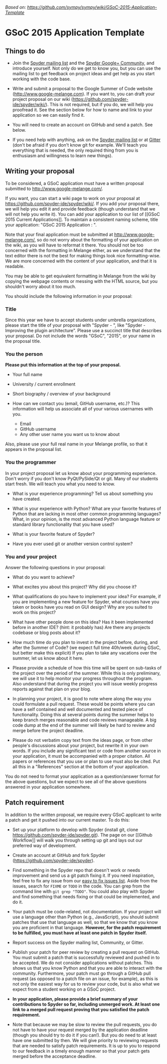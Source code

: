 *Based on: https://github.com/sympy/sympy/wiki/GSoC-2015-Application-Template*

# GSoC 2015 Application Template

## Things to do

* Join the [Spyder mailing list](https://groups.google.com/group/spyderlib) and the [Spyder Google+ Community](https://plus.google.com/communities/112932801653352854842), and introduce yourself.  Not only do we get to know you, but you can use the mailing list to get feedback on project ideas and get help as you start working with the code base.

* Write and submit a proposal to the Google Summer of Code website (http://www.google-melange.com). If you want to, you can draft your project proposal on our wiki (https://github.com/spyder-ide/spyder/wiki/).  This is not required, but if you do, we will help you proofread it.  See the section below for how to name and link to your application so we can easily find it. 

* You will need to create an account on GitHub and send a patch.  See below.

* If you need help with anything, ask on the [Spyder mailing list](https://groups.google.com/group/spyderlib) or at [Gitter](https://gitter.im/spyder-ide/public) (don't be afraid if you don't know git for example. We'll teach you everything that is needed, the only required thing from you is enthusiasm and willingness to learn new things).


## Writing your proposal

To be considered, a GSoC application must have a written proposal submitted to http://www.google-melange.com/.

If you want, you can start a wiki page to work on your proposal at https://github.com/spyder-ide/spyder/wiki/.  If you add your proposal there, we will help you edit it and provide feedback (though understand that we will not help you write it).  You can add your application to our list of
[[GSoC 2015 Current Applications]].  To maintain a consistent naming scheme, title your application: "GSoC 2015 Application <Your Name>: <Project Name>". 

Note that your final application must be submitted at http://www.google-melange.com/, so do not worry about the formatting of your application on the wiki, as you will have to reformat it there.  You should
not be too concerned with the formatting in Melange either, as we understand that the text editor there is not the best for making things look nice formatting-wise.  We are more concerned with the content of your application, and that it is readable.

You may be able to get equivalent formatting in Melange from the wiki by copying the webpage contents or messing with the HTML source, but you shouldn't worry about it too much.

You should include the following information in your proposal:

### Title

Since this year we have to accept students under umbrella organizations, please start the title of your proposal with "Spyder - ", like "Spyder - Improving the plugin architecture". Please use a succinct title that describes your proposal. Do not include the words "GSoC", "2015", or your name in the proposal title. 

### You the person

**Please put this information at the top of your proposal.**

* Your full name

* University / current enrollment

* Short biography / overview of your background

* How can we contact you (email, GitHub username, etc.)?  This information will help us associate all of your various usernames with you.

  - Email
  - GitHub username
  - Any other user name you want us to know about

Also, please use your full real name in your Melange profile, so that it appears in the proposal list.

### You the programmer

In your project proposal let us know about your programming experience.  Don't worry if you don't know PyQt/PySide/Qt or git.  Many of our students start fresh. We will teach you what you need to know.

* What is your experience programming?  Tell us about something you have created.

* What is your experience with Python?  What are your favorite features of Python that are lacking in most other common programming languages?  What, in your opinion, is the most advanced Python language feature or standard library functionality that you have used?

* What is your favorite feature of Spyder?

* Have you ever used git or another version control system?


### You and your project

Answer the following questions in your proposal:

* What do you want to achieve?

* What excites you about this project?  Why did you choose it?

* What qualifications do you have to implement your idea?  For example, if you are implementing a new feature for Spyder, what courses have you taken or books have you read on GUI design?  Why are you suited to work on this project?

* What have other people done on this idea? Has it been implemented before in another IDE? (hint: it probably has) Are there any projects codebase or blog posts about it?

* How much time do you plan to invest in the project before, during, and after the Summer of Code? (we expect full time 40h/week during GSoC, but better make this explicit) If you plan to take any vacations over the summer, let us know about it here.

* Please provide a schedule of how this time will be spent on sub-tasks of the project over the period of the summer. While this is only preliminary, we will use it to help monitor your progress throughout the program.  Also understand that during the project you will issue weekly progress reports against that plan on your blog.

* In planning your project, it is good to note where along the way you could formulate a pull request. These would be points where you can have a self contained and well documented and tested piece of functionality. Doing this at several points during the summer helps to keep branch merges reasonable and code reviews manageable. A big code dump at the end of the summer will likely be hard to review and merge before the project deadline.

* Please do not verbatim copy text from the ideas page, or from other people's discussions about your project, but rewrite it in your own words.  If you include any significant text or code from another source in your application, it must be accompanied with a proper citation.  All papers or references that you use or plan to use must also be cited.  Put all this in a "References" section at the bottom of your application.

You do not need to format your application as a question/answer format for the above questions, but we expect to see all of the above questions answered in your application somewhere.

## Patch requirement

In addition to the written proposal, we require every GSoC applicant to write a patch and get it pushed into our current master. To do this:

* Set up your platform to develop with Spyder (install git, clone https://github.com/spyder-ide/spyder.git). The page on our [[Github Workflow]] will walk you through setting up git and lays out our preferred way of development.

* Create an account at GitHub and fork Spyder (https://github.com/spyder-ide/spyder).

* Find something in the Spyder repo that doesn't work or needs improvement and send us a git patch fixing it. If you need inspiration, feel free to fix any issue from our [easy to fix issues list](https://github.com/spyder-ide/spyder/issues?q=is%3Aopen+is%3Aissue+label%3AEasy). Aside from the issues, search for ``FIXME`` or ``TODO`` in the code. You can grep from the command line with ``git grep "TODO"``. You could also play with Spyder and find something that needs fixing or that could be implemented, and do it.

* Your patch must be code-related, not documentation. If your project will use a language other than Python (e.g., JavaScript), you should submit patches that use that language as well, so that we know that you know you are proficient in that language. **However, for the patch requirement to be fulfilled, you must have at least one patch in Spyder itself.**

* Report success on the Spyder mailing list, Community, or Gitter.

* Publish your patch for peer review by creating a pull request on GitHub. You must submit a patch that is successfully reviewed and pushed in to be accepted. We do not consider applications without patches. This shows us that you know Python and that you are able to interact with the community. Furthermore, your patch must go through a GitHub pull request (as opposed to a patch file on an issue, for example), as this is not only the easiest way for us to review your code, but is also what we expect from a student working on a GSoC project.

* **In your application, please provide a brief summary of your contributions to Spyder so far, including unmerged work. At least one link to a merged pull request proving that you satisfied the patch requirement.**

* Note that because we may be slow to review the pull requests, you do not have to have your request merged by the application deadline (though you should try to do it if you can!).  But you do need to at least have one submitted by then.  We will give priority to reviewing requests that are needed to satisfy patch requirements.  It is up to you to respond to our feedback in a timely enough manner so that your patch gets merged before the acceptance deadline.